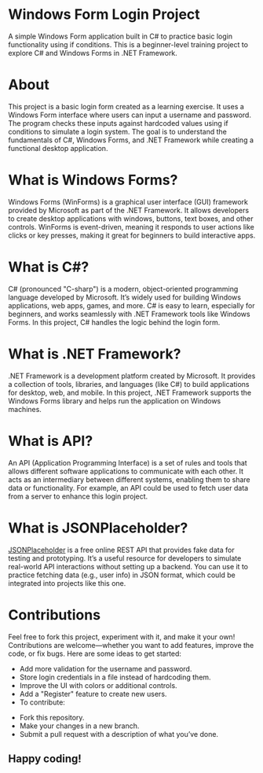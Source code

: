 # Windows Form Login Project
A simple Windows Form application built in C# to practice basic login functionality using if conditions. This is a beginner-level training project to explore C# and Windows Forms in .NET Framework.

# About
This project is a basic login form created as a learning exercise. It uses a Windows Form interface where users can input a username and password. The program checks these inputs against hardcoded values using if conditions to simulate a login system. The goal is to understand the fundamentals of C#, Windows Forms, and .NET Framework while creating a functional desktop application.

# What is Windows Forms?
Windows Forms (WinForms) is a graphical user interface (GUI) framework provided by Microsoft as part of the .NET Framework. It allows developers to create desktop applications with windows, buttons, text boxes, and other controls. WinForms is event-driven, meaning it responds to user actions like clicks or key presses, making it great for beginners to build interactive apps.

# What is C#?
C# (pronounced "C-sharp") is a modern, object-oriented programming language developed by Microsoft. It’s widely used for building Windows applications, web apps, games, and more. C# is easy to learn, especially for beginners, and works seamlessly with .NET Framework tools like Windows Forms. In this project, C# handles the logic behind the login form.

# What is .NET Framework?
.NET Framework is a development platform created by Microsoft. It provides a collection of tools, libraries, and languages (like C#) to build applications for desktop, web, and mobile. In this project, .NET Framework supports the Windows Forms library and helps run the application on Windows machines.

# What is API?
An API (Application Programming Interface) is a set of rules and tools that allows different software applications to communicate with each other. It acts as an intermediary between different systems, enabling them to share data or functionality. For example, an API could be used to fetch user data from a server to enhance this login project.

# What is JSONPlaceholder?
[JSONPlaceholder](https://jsonplaceholder.typicode.com) is a free online REST API that provides fake data for testing and prototyping. It’s a useful resource for developers to simulate real-world API interactions without setting up a backend. You can use it to practice fetching data (e.g., user info) in JSON format, which could be integrated into projects like this one.

# Contributions
Feel free to fork this project, experiment with it, and make it your own! Contributions are welcome—whether you want to add features, improve the code, or fix bugs. Here are some ideas to get started:

- Add more validation for the username and password.
- Store login credentials in a file instead of hardcoding them.
- Improve the UI with colors or additional controls.
- Add a "Register" feature to create new users.
- To contribute:

* Fork this repository.
* Make your changes in a new branch.
* Submit a pull request with a description of what you’ve done.

## Happy coding!
